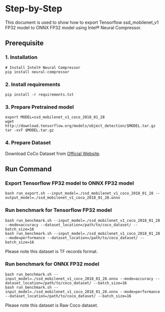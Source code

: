 Step-by-Step
============

This document is used to show how to export Tensorflow ssd_mobilenet_v1 FP32 model to ONNX FP32 model using Intel® Neural Compressor.


## Prerequisite

### 1. Installation
```shell
# Install Intel® Neural Compressor
pip install neural-compressor
```

### 2. Install requirements
```shell
pip install -r requirements.txt
```

### 3. Prepare Pretrained model

```shell
export MODEL=ssd_mobilenet_v1_coco_2018_01_28
wget http://download.tensorflow.org/models/object_detection/$MODEL.tar.gz
tar -xvf $MODEL.tar.gz
```

### 4. Prepare Dataset

Download CoCo Dataset from [Official Website](https://cocodataset.org/#download).


## Run Command

### Export Tensorflow FP32 model to ONNX FP32 model
```shell
bash run_export.sh --input_model=./ssd_mobilenet_v1_coco_2018_01_28 --output_model=./ssd_mobilenet_v1_coco_2018_01_28.onnx
```

### Run benchmark for Tensorflow FP32 model
```shell
bash run_benchmark.sh --input_model=./ssd_mobilenet_v1_coco_2018_01_28 --mode=accuracy --dataset_location=/path/to/coco_dataset/ --batch_size=16
bash run_benchmark.sh --input_model=./ssd_mobilenet_v1_coco_2018_01_28 --mode=performance --dataset_location=/path/to/coco_dataset/ --batch_size=16
```
Please note this dataset is TF records format.

### Run benchmark for ONNX FP32 model
```shell
bash run_benchmark.sh --input_model=./ssd_mobilenet_v1_coco_2018_01_28.onnx --mode=accuracy --dataset_location=/path/to/coco_dataset/ --batch_size=16
bash run_benchmark.sh --input_model=./ssd_mobilenet_v1_coco_2018_01_28.onnx --mode=performance --dataset_location=/path/to/coco_dataset/ --batch_size=16
```
Please note this dataset is Raw Coco dataset.
